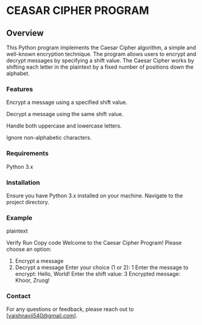 # CEASAR CIPHER PROGRAM

## Overview
This Python program implements the Caesar Cipher algorithm, a simple and well-known encryption technique. The program allows users to encrypt and decrypt messages by specifying a shift value. The Caesar Cipher works by shifting each letter in the plaintext by a fixed number of positions down the alphabet.

### Features
Encrypt a message using a specified shift value.

Decrypt a message using the same shift value.

Handle both uppercase and lowercase letters.

Ignore non-alphabetic characters.

### Requirements
Python 3.x
### Installation
Ensure you have Python 3.x installed on your machine.
Navigate to the project directory.

### Example
plaintext

Verify
Run
Copy code
Welcome to the Caesar Cipher Program!
Please choose an option:
1. Encrypt a message
2. Decrypt a message
Enter your choice (1 or 2): 1
Enter the message to encrypt: Hello, World!
Enter the shift value: 3
Encrypted message: Khoor, Zruog!
### Contact
For any questions or feedback, please reach out to [vaishnavii540@gmail.com].




